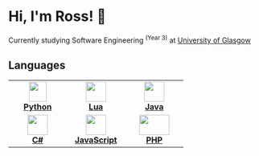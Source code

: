 # Hi, I'm Ross! 👋
Currently studying Software Engineering <sup>(Year 3)</sup> at <a href="https://www.gla.ac.uk/">University of Glasgow</a>

## Languages
<table align="center">
  <tr align="center">
    <td width="100px"> 
      <a href="https://www.python.org/">
        <img src="https://upload.wikimedia.org/wikipedia/commons/thumb/c/c3/Python-logo-notext.svg/1869px-Python-logo-notext.svg.png" height="40px" width="35px">
        <br/> <b>Python</b> 
      </a>  
    </td>
    <td width="100px"> 
      <a href="https://www.lua.org/">
        <img src="https://upload.wikimedia.org/wikipedia/commons/c/cf/Lua-Logo.svg" height="40px" width="40px">
        <br/> <b>Lua</b> 
      </a>  
    </td>
    <td width="100px"> 
      <a href="https://www.java.com/">
        <img src="https://cdn4.iconfinder.com/data/icons/logos-and-brands/512/181_Java_logo_logos-512.png" height="40px" width="40px">
        <br/> <b>Java</b> 
      </a>  
    </td>
  </tr>
  <tr align="center">
    <td width="100px"> 
      <a href="https://learn.microsoft.com/en-us/dotnet/csharp/tour-of-csharp/">
        <img src="https://upload.wikimedia.org/wikipedia/commons/thumb/0/0d/C_Sharp_wordmark.svg/1200px-C_Sharp_wordmark.svg.png" height="40px" width="40px">
        <br/> <b>C#</b> 
      </a>  
    </td>
    <td width="100px"> 
      <a href="https://developer.mozilla.org/en-US/docs/Web/JavaScript">
        <img src="https://upload.wikimedia.org/wikipedia/commons/thumb/6/6a/JavaScript-logo.png/800px-JavaScript-logo.png" height="40px" width="40px">
        <br/> <b>JavaScript</b> 
      </a>  
    </td>
    <td width="100px"> 
      <a href="https://www.php.net/">
        <img src="https://upload.wikimedia.org/wikipedia/commons/thumb/2/27/PHP-logo.svg/800px-PHP-logo.svg.png" height="40px" width="60px">
        <br/> <b>PHP</b> 
      </a>  
    </td>
  </tr>
</table>
